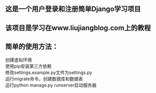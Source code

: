 ## 这是一个用户登录和注册简单Django学习项目

## 该项目是学习在www.liujiangblog.com上的教程

## 简单的使用方法：


创建虚拟环境  
使用pip安装第三方依赖  
修改settings.example.py文件为settings.py  
运行migrate命令，创建数据库和数据表  
运行python manage.py runserver启动服务器  